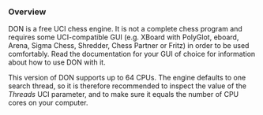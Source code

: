 ### Overview

DON is a free UCI chess engine. It is not a complete chess program and requires some UCI-compatible GUI (e.g. XBoard with PolyGlot, eboard, Arena, Sigma Chess, Shredder, Chess
Partner or Fritz) in order to be used comfortably.
Read the documentation for your GUI of choice for information about how to use DON with it.

This version of DON supports up to 64 CPUs. The engine defaults to one search thread,
so it is therefore recommended to inspect the value of the *Threads* UCI parameter,
and to make sure it equals the number of CPU cores on your computer.


